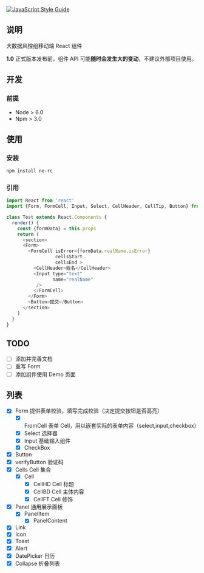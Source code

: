[![JavaScript Style Guide](https://img.shields.io/badge/code%20style-standard-brightgreen.svg)](http://standardjs.com/)

## 说明
大数据风控组移动端 React 组件

**1.0** 正式版本发布前，组件 API 可能**随时会发生大的变动**，不建议外部项目使用。 

## 开发
### 前提
* Node > 6.0
* Npm > 3.0

## 使用

### 安装
```bash
npm install ne-rc
```
### 引用

```js
import React from 'react'
import {Form, FormCell, Input, Select, CellHeader, CellTip, Button} from 'ne-rc'

class Test extends React.Components {
  render() {
    const {formData} = this.props
    return (
      <section>
      <Form>
        <FormCell isError={formData.realName.isError}
                  cellsStart
                  cellsEnd >
          <CellHeader>姓名</CellHeader>
          <Input type="text"
                 name="realName"
           />
          </FormCell>
        </Form>
        <Button>提交</Button>
      </section>
    )
  }
}
```


## TODO
* [ ] 添加并完善文档
* [ ] 重写 Form
* [ ] 添加组件使用 Demo 页面

## 列表
* [x] Form          提供表单校验，填写完成校验（决定提交按钮是否高亮）
    - [x] FromCell  表单 Cell，用以嵌套实际的表单内容（select,input,checkbox）
    - [x] Select    选择器
    - [x] Input     基础输入组件
    - [x] CheckBox
* [x] Button
* [x] verifyButton  验证码
* [x] Cells         Cell 集合
    - [x] Cell      
        * [x] CellHD    Cell 标题
        * [x] CellBD    Cell 主体内容
        * [x] CellFT    Cell 修饰
* [x] Panel         通用展示面板
    - [x] PanelItem
        - [x] PanelContent
* [x] Link
* [x] Icon
* [x] Toast         
* [x] Alert         
* [x] DatePicker    日历
* [X] Collapse      折叠列表
